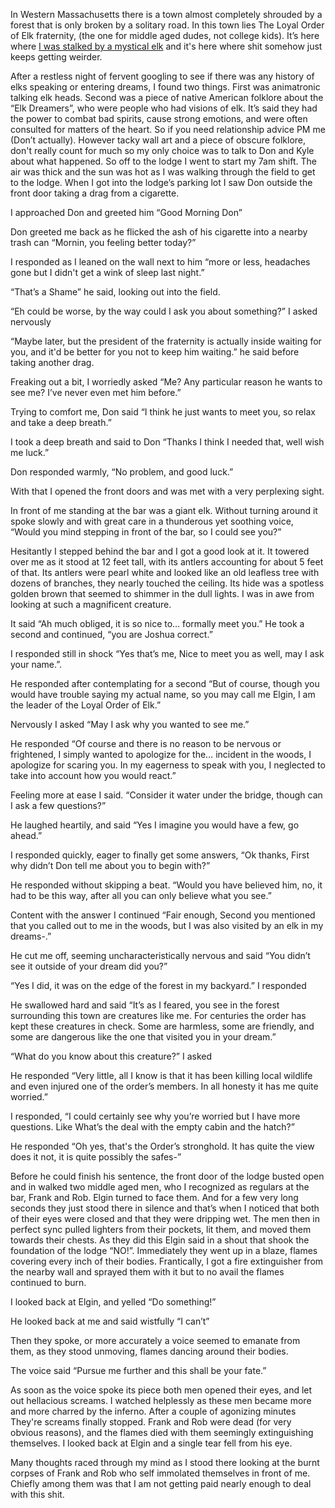 In Western Massachusetts there is a town almost completely shrouded by a forest that is only broken by a solitary road. In this town lies The Loyal Order of Elk fraternity, (the one for middle aged dudes, not college kids). It’s here where [I was stalked by a mystical elk](https://www.reddit.com/r/nosleep/comments/vpdfkd/the_loyal_order_of_elk/) and it's here where shit somehow just keeps getting weirder.

After a restless night of fervent googling to see if there was any history of elks speaking or entering dreams, I found two things. First was animatronic talking elk heads. Second was a piece of native American folklore about the “Elk Dreamers”, who were people who had visions of elk. It’s said they had the power to combat bad spirits, cause strong emotions, and were often consulted for matters of the heart. So if you need relationship advice PM me (Don’t actually). However tacky wall art and a piece of obscure folklore, don't really count for much so my only choice was to talk to Don and Kyle about what happened. So off to the lodge I went to start my 7am shift. The air was thick and the sun was hot as I was walking through the field to get to the lodge. When I got into the lodge’s parking lot I saw Don outside the front door taking a drag from a cigarette.

I approached Don and greeted him “Good Morning Don”

Don greeted me back as he flicked the ash of his cigarette into a nearby trash can “Mornin, you feeling better today?”

I responded as I leaned on the wall next to him “more or less, headaches gone but I didn't get a wink of sleep last night.”

“That’s a Shame” he said, looking out into the field.

“Eh could be worse, by the way could I ask you about something?” I asked nervously

“Maybe later, but the president of the fraternity is actually inside waiting for you, and it'd be better for you not to keep him waiting.” he said before taking another drag.

Freaking out a bit, I worriedly asked “Me? Any particular reason he wants to see me? I’ve never even met him before.”

Trying to comfort me, Don said “I think he just wants to meet you, so relax and take a deep breath.”

I took a deep breath and said to Don “Thanks I think I needed that, well wish me luck.”

Don responded warmly, “No problem, and good luck.”

With that I opened the front doors and was met with a very perplexing sight.

In front of me standing at the bar was a giant elk. Without turning around it spoke slowly and with great care in a thunderous yet soothing voice, “Would you mind stepping in front of the bar, so I could see you?”

Hesitantly I stepped behind the bar and I got a good look at it. It towered over me as it stood at 12 feet tall, with its antlers accounting for about 5 feet of that. Its antlers were pearl white and looked like an old leafless tree with dozens of branches, they nearly touched the ceiling. Its hide was a spotless golden brown that seemed to shimmer in the dull lights. I was in awe from looking at such a magnificent creature.

It said “Ah much obliged, it is so nice to… formally meet you.” He took a second and continued, “you are Joshua correct.”

I responded still in shock “Yes that’s me, Nice to meet you as well, may I ask your name.”.

He responded after contemplating for a second “But of course, though you would have trouble saying my actual name, so you may call me Elgin, I am the leader of the Loyal Order of Elk.”

Nervously I asked “May I ask why you wanted to see me.”

He responded “Of course and there is no reason to be nervous or frightened, I simply wanted to apologize for the… incident in the woods, I apologize for scaring you. In my eagerness to speak with you, I neglected to take into account how you would react.”

Feeling more at ease I said. “Consider it water under the bridge, though can I ask a few questions?”

He laughed heartily, and said “Yes I imagine you would have a few, go ahead.”

I responded quickly, eager to finally get some answers, “Ok thanks, First why didn’t Don tell me about you to begin with?”

He responded without skipping a beat. “Would you have believed him, no, it had to be this way, after all you can only believe what you see.”

Content with the answer I continued “Fair enough, Second you mentioned that you called out to me in the woods, but I was also visited by an elk in my dreams-.”

He cut me off, seeming uncharacteristically nervous and said “You didn’t see it outside of your dream did you?”

“Yes I did, it was on the edge of the forest in my backyard.” I responded

He swallowed hard and said “It’s as I feared, you see in the forest surrounding this town are creatures like me. For centuries the order has kept these creatures in check. Some are harmless, some are friendly, and some are dangerous like the one that visited you in your dream.”

“What do you know about this creature?” I asked

He responded “Very little, all I know is that it has been killing local wildlife and even injured one of the order’s members. In all honesty it has me quite worried.”

I responded, “I could certainly see why you’re worried but I have more questions. Like What’s the deal with the empty cabin and the hatch?”

He responded “Oh yes, that's the Order’s stronghold. It has quite the view does it not, it is quite possibly the safes-”

Before he could finish his sentence, the front door of the lodge busted open and in walked two middle aged men, who I recognized as regulars at the bar, Frank and Rob. Elgin turned to face them. And for a few very long seconds they just stood there in silence and that’s when I noticed that both of their eyes were closed and that they were dripping wet. The men then in perfect sync pulled lighters from their pockets, lit them, and moved them towards their chests. As they did this Elgin said in a shout that shook the foundation of the lodge “NO!”. Immediately they went up in a blaze, flames covering every inch of their bodies. Frantically, I got a fire extinguisher from the nearby wall and sprayed them with it but to no avail the flames continued to burn.

I looked back at Elgin, and yelled “Do something!”

He looked back at me and said wistfully “I can’t”

Then they spoke, or more accurately a voice seemed to emanate from them, as they stood unmoving, flames dancing around their bodies.

The voice said “Pursue me further and this shall be your fate.”

As soon as the voice spoke its piece both men opened their eyes, and let out hellacious screams. I watched helplessly as these men became more and more charred by the inferno. After a couple of agonizing minutes They're screams finally stopped. Frank and Rob were dead (for very obvious reasons), and the flames died with them seemingly extinguishing themselves. I looked back at Elgin and a single tear fell from his eye.

Many thoughts raced through my mind as I stood there looking at the burnt corpses of Frank and Rob who self immolated themselves in front of me. Chiefly among them was that I am not getting paid nearly enough to deal with this shit.